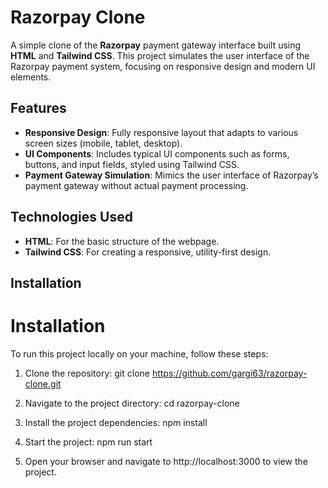 # Razorpay Clone

A simple clone of the **Razorpay** payment gateway interface built using **HTML** and **Tailwind CSS**. This project simulates the user interface of the Razorpay payment system, focusing on responsive design and modern UI elements.

## Features

- **Responsive Design**: Fully responsive layout that adapts to various screen sizes (mobile, tablet, desktop).
- **UI Components**: Includes typical UI components such as forms, buttons, and input fields, styled using Tailwind CSS.
- **Payment Gateway Simulation**: Mimics the user interface of Razorpay’s payment gateway without actual payment processing.

## Technologies Used

- **HTML**: For the basic structure of the webpage.
- **Tailwind CSS**: For creating a responsive, utility-first design.

## Installation

# Installation

To run this project locally on your machine, follow these steps:

1. Clone the repository:
   git clone https://github.com/gargi63/razorpay-clone.git

2. Navigate to the project directory:
   cd razorpay-clone

3. Install the project dependencies:
   npm install

4. Start the project:
   npm run start

5. Open your browser and navigate to http://localhost:3000 to view the project.

